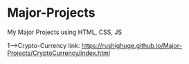 # Major-Projects
My Major Projects using HTML, CSS, JS

1-->Crypto-Currency
link: https://rushighuge.github.io/Major-Projects/CryptoCurrency/index.html

